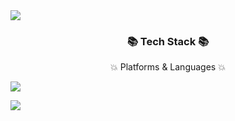 <img src="https://capsule-render.vercel.app/api?type=waving&color=auto&height=200&section=header&text=IsakGithub&fontSize=90" />
<div align = center>
<h3> 📚 Tech Stack 📚 </h3>
<p> 💥 Platforms & Languages 💥 </p>
</div>


<img src="https://img.shields.io/badge/Swift-F05138?style=flat&logo=Swift&logoColor=white"/>

<img src="https://github-readme-stats.vercel.app/api/top-langs/?username=myuniverse8&layout=compact"><br><br>



<!--
**isakatty/isakatty** is a ✨ _special_ ✨ repository because its `README.md` (this file) appears on your GitHub profile.

Here are some ideas to get you started:

- 🔭 I’m currently working on ...
- 🌱 I’m currently learning ...
- 👯 I’m looking to collaborate on ...
- 🤔 I’m looking for help with ...
- 💬 Ask me about ...
- 📫 How to reach me: ...
- 😄 Pronouns: ...
- ⚡ Fun fact: ...
-->
